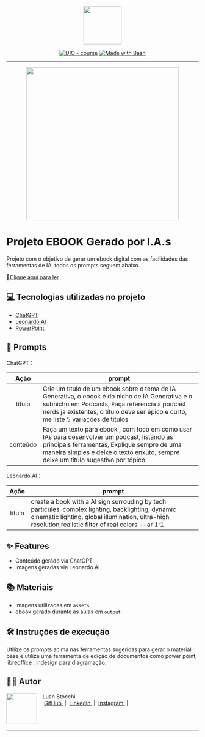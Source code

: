 <p align="center">
    <img width="100" src=".github/assets/">
</p>


<p align="center">
<a href="https://dio.me/"><img src="https://img.shields.io/badge/DIO-Course-28DA77?logo=youtube" alt="DIO - course"></a>
<a href="https://www.gnu.org/software/bash/" title="Go to Bash homepage"><img src="https://img.shields.io/badge/Prompt-Project-blue?logo=gnu-bash&amp;logoColor=white" alt="Made with Bash"></a></p>

-------


<p align="center">
<img 
    src="./assets/"
    width="400"  
/>
</p>

# Projeto EBOOK Gerado por I.A.s




Projeto com o objetivo de gerar um ebook digital com as facilidades das ferramentas de IA. todos os prompts
seguem abaixo.

<a href="https://github.com/LuanStocchi/prompts-recipe-to-create-a-ebook/blob/main/output/POD.AI - Como criar um podcast com IAs.pdf" title="View PDF now"> 📕Clique aqui para ler</a>

## 💻 Tecnologias utilizadas no projeto

- [ChatGPT](https://chat.openai.com/) 
- [Leonardo.AI](https://leonardo.ai)
- [PowerPoint](https://www.microsoft.com/en/microsoft-365/powerpoint)

## 🧠 Prompts


ChatGPT：

|   Ação   | prompt                                                                                                                                                                                                                                                                         |
| :------: | ------------------------------------------------------------------------------------------------------------------------------------------------------------------------------------------------------------------------------------------------------------------------------ |
|  título  | Crie um título de um ebook sobre o tema de IA Generativa, o ebook é do nicho de IA Generativa e o subnicho em Podcasts, Faça referencia a podcast nerds ja existentes, o título deve ser épico e curto, me liste 5 variações de títulos |                                           
| conteúdo | Faça um texto para ebook , com foco em como usar IAs para desenvolver um podcast, listando as principais ferramentas, Explique sempre de uma maneira simples e deixe o texto enxuto, sempre deixe um título sugestivo por tópico  |



Leonardo.AI：

|  Ação  | prompt                                                                                 |
| :----: | -------------------------------------------------------------------------------------- |
| título | create a book with a AI sign surrouding by tech particules, complex lighting, backlighting, dynamic cinematic lighting, global illumination, ultra-high resolution,realistic filter of real colors --ar 1:1 |

## ✨ Features

- Conteúdo gerado via ChatGPT
- Imagens geradas via Leonardo.AI

## 📚 Materiais

- Imagens utilizadas em `assets`
- ebook gerado durante as aulas em `output`

## 🛠️ Instruções de execução

Utilize os prompts acima nas ferramentas sugeridas para gerar o material base e utilize uma ferramenta de edição de documentos como power point, libreoffice , indesign para diagramação.

## 👨‍💻 Autor
<p>
    <img 
      align=left 
      margin=10 
      width=80 
      src="https://avatars.githubusercontent.com/u/240217680?v=4"
 />
    <p>&nbsp&nbsp&nbspLuan Stocchi<br>
    &nbsp&nbsp&nbsp
    <a 
        href="https://github.com/LuanStocchi">
        GitHub
    </a>
    &nbsp;|&nbsp;
    <a 
        href="www.linkedin.com/in/luan-cometti">
        LinkedIn
    </a>
    &nbsp;|&nbsp;
    <a 
        href="https://www.instagram.com/luancometti?igsh=MTF0dHgyYWU3cjl1YQ==">
        Instagram
    </a>
    &nbsp;|&nbsp;</p>
</p>
<br/><br/>
<p>


----
